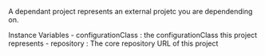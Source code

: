A dependant project represents an external projetc you are dependending on.

Instance Variables
	- configurationClass : the configurationClass this project represents
	- repository : The core repository URL of this project